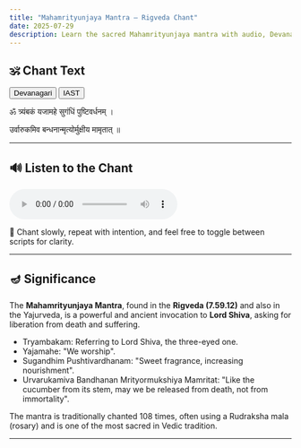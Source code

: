 ```yaml
---
title: "Mahamrityunjaya Mantra – Rigveda Chant"
date: 2025-07-29
description: Learn the sacred Mahamrityunjaya mantra with audio, Devanagari and IAST text.
---
```


## 🕉️ Chant Text

<div id="script-toggle" style="margin-bottom: 1em;">
  <button id="btn-deva" onclick="showDeva()">Devanagari</button>
  <button id="btn-iast" onclick="showIAST()">IAST</button>
</div>

<div id="devanagari" style="display: block;">
  <p id="line1">ॐ त्र्यंबकं यजामहे सुगंधिं पुष्टिवर्धनम् ।</p>
  <p id="line2">उर्वारुकमिव बन्धनान्मृत्योर्मुक्षीय मामृतात् ॥</p>
</div>

<div id="iast" style="display: none;">
  <p id="line1-roman">oṃ tryaṃbakaṃ yajāmahe sugaṃdhiṃ puṣṭivardhanam |</p>
  <p id="line2-roman">urvārukamiva bandhanān mṛtyormukṣīya māmṛtāt ||</p>
</div>

---

## 🔊 Listen to the Chant

<audio controls>
  <source src="/learn-hindu-chanting/assets/audio/mahamrityunjaya.mp3" type="audio/mpeg">
</audio>

🙏 Chant slowly, repeat with intention, and feel free to toggle between scripts for clarity.

---

## 🪔 Significance

The **Mahamrityunjaya Mantra**, found in the **Rigveda (7.59.12)** and also in the Yajurveda, is a powerful and ancient invocation to **Lord Shiva**, asking for liberation from death and suffering.

- Tryambakam: Referring to Lord Shiva, the three-eyed one.
- Yajamahe: "We worship".
- Sugandhim Pushtivardhanam: "Sweet fragrance, increasing nourishment".
- Urvarukamiva Bandhanan Mrityormukshiya Mamritat: "Like the cucumber from its stem, may we be released from death, not from immortality".

The mantra is traditionally chanted 108 times, often using a Rudraksha mala (rosary) and is one of the most sacred in Vedic tradition.

---

<script>
function showDeva() {
  document.getElementById('devanagari').style.display = 'block';
  document.getElementById('iast').style.display = 'none';
  document.getElementById('btn-deva').style.fontWeight = 'bold';
  document.getElementById('btn-iast').style.fontWeight = 'normal';
}
function showIAST() {
  document.getElementById('devanagari').style.display = 'none';
  document.getElementById('iast').style.display = 'block';
  document.getElementById('btn-deva').style.fontWeight = 'normal';
  document.getElementById('btn-iast').style.fontWeight = 'bold';
}
</script>

<script>
const audio = document.querySelector('audio');
const devanagariVisible = () => document.getElementById('devanagari').style.display !== 'none';

audio.ontimeupdate = () => {
  const t = audio.currentTime;

  const lines = [
    { id: 'line1', roman: 'line1-roman', start: 0, end: 6 },
    { id: 'line2', roman: 'line2-roman', start: 6, end: 14 }
  ];

  lines.forEach(({ id, roman, start, end }) => {
    const visibleId = devanagariVisible() ? id : roman;
    const el = document.getElementById(visibleId);
    if (!el) return;

    if (t >= start && t < end) {
      el.style.backgroundColor = 'yellow';
    } else {
      el.style.backgroundColor = '';
    }
  });
};
</script>
